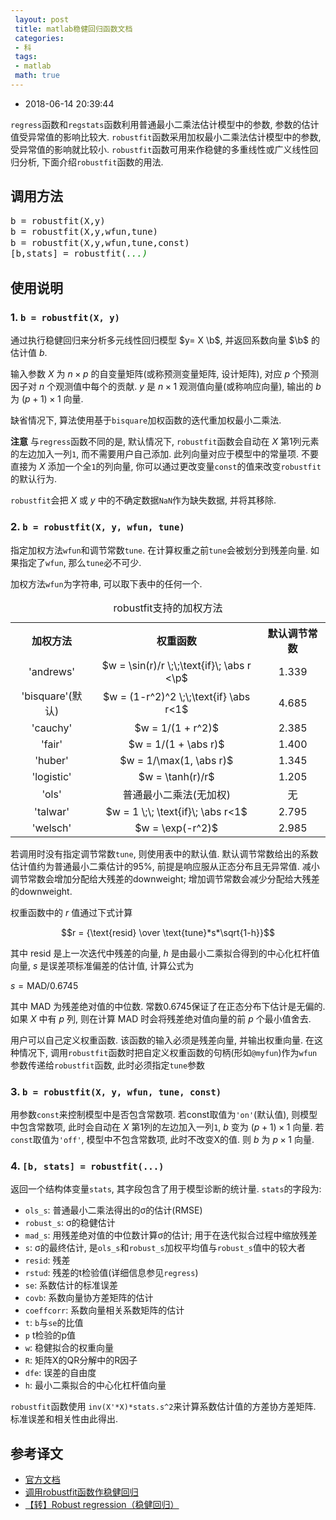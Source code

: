 ```yaml
---
 layout: post
 title: matlab稳健回归函数文档
 categories:
 - 科
 tags:
 - matlab
 math: true
---
```


- 2018-06-14 20:39:44

`regress`函数和`regstats`函数利用普通最小二乘法估计模型中的参数, 参数的估计值受异常值的影响比较大. `robustfit`函数采用加权最小二乘法估计模型中的参数, 受异常值的影响就比较小. `robustfit`函数可用来作稳健的多重线性或广义线性回归分析, 下面介绍`robustfit`函数的用法.

## 调用方法

<div class="highlight"><pre style="line-height:125%"><span></span>b = robustfit(X,y)
b = robustfit(X,y,wfun,tune)
b = robustfit(X,y,wfun,tune,const)
[b,stats] = robustfit(<span style="color: #008800; font-style: italic">...)</span>
</pre></div>

## 使用说明

### 1. `b = robustfit(X, y)`

通过执行稳健回归来分析多元线性回归模型 $y= X \b$, 并返回系数向量 $\b$ 的估计值 $b$.

输入参数 $X$ 为 $n \times p$ 的自变量矩阵(或称预测变量矩阵, 设计矩阵), 对应 $p$ 个预测因子对 $n$ 个观测值中每个的贡献. $y$ 是 $n \times 1$ 观测值向量(或称响应向量), 输出的 $b$ 为 $(p + 1) \times 1$ 向量.

缺省情况下, 算法使用基于`bisquare`加权函数的迭代重加权最小二乘法.

__注意__ 与`regress`函数不同的是, 默认情况下, `robustfit`函数会自动在 $X$ 第1列元素的左边加入一列`1`, 而不需要用户自己添加. 此列向量对应于模型中的常量项. 不要直接为 $X$ 添加一个全`1`的列向量, 你可以通过更改变量`const`的值来改变`robustfit`的默认行为.

`robustfit`会把 $X$ 或 $y$ 中的不确定数据`NaN`作为缺失数据, 并将其移除.

### 2. `b = robustfit(X, y, wfun, tune)`

指定加权方法`wfun`和调节常数`tune`. 在计算权重之前`tune`会被划分到残差向量. 如果指定了`wfun`, 那么`tune`必不可少.

加权方法`wfun`为字符串, 可以取下表中的任何一个.

<table id='tab-0'><caption>robustfit支持的加权方法</caption>
<tr>
  <th rowspan="1" colspan="1" style="text-align:center;">加权方法</th>
  <th rowspan="1" colspan="1" style="text-align:center;">权重函数</th>
  <th rowspan="1" colspan="1" style="text-align:center;">默认调节常数</th>
</tr>
<tr>
  <td rowspan="1" colspan="1" style="text-align:center;">'andrews'</td>
  <td rowspan="1" colspan="1" style="text-align:center;">$w = \sin(r)/r \;\;\text{if}\; \abs r &lt;\p$</td>
  <td rowspan="1" colspan="1" style="text-align:center;">1.339</td>
</tr>
<tr>
  <td rowspan="1" colspan="1" style="text-align:center;">'bisquare'(默认)</td>
  <td rowspan="1" colspan="1" style="text-align:center;">$w = (1-r^2)^2 \;\;\text{if} \abs r&lt;1$</td>
  <td rowspan="1" colspan="1" style="text-align:center;">4.685</td>
</tr>
<tr>
  <td rowspan="1" colspan="1" style="text-align:center;">'cauchy'</td>
  <td rowspan="1" colspan="1" style="text-align:center;">$w = 1/(1 + r^2)$</td>
  <td rowspan="1" colspan="1" style="text-align:center;">2.385</td>
</tr>
<tr>
  <td rowspan="1" colspan="1" style="text-align:center;">'fair'</td>
  <td rowspan="1" colspan="1" style="text-align:center;">$w = 1/(1 + \abs r)$</td>
  <td rowspan="1" colspan="1" style="text-align:center;">1.400</td>
</tr>
<tr>
  <td rowspan="1" colspan="1" style="text-align:center;">'huber'</td>
  <td rowspan="1" colspan="1" style="text-align:center;">$w = 1/\max(1, \abs r)$</td>
  <td rowspan="1" colspan="1" style="text-align:center;">1.345</td>
</tr>
<tr>
  <td rowspan="1" colspan="1" style="text-align:center;">'logistic'</td>
  <td rowspan="1" colspan="1" style="text-align:center;">$w = \tanh(r)/r$</td>
  <td rowspan="1" colspan="1" style="text-align:center;">1.205</td>
</tr>
<tr>
  <td rowspan="1" colspan="1" style="text-align:center;">'ols'</td>
  <td rowspan="1" colspan="1" style="text-align:center;">普通最小二乘法(无加权)</td>
  <td rowspan="1" colspan="1" style="text-align:center;">无</td>
</tr>
<tr>
  <td rowspan="1" colspan="1" style="text-align:center;">'talwar'</td>
  <td rowspan="1" colspan="1" style="text-align:center;">$w = 1 \;\; \text{if}\; \abs r&lt;1$</td>
  <td rowspan="1" colspan="1" style="text-align:center;">2.795</td>
</tr>
<tr>
  <td rowspan="1" colspan="1" style="text-align:center;">'welsch'</td>
  <td rowspan="1" colspan="1" style="text-align:center;">$w = \exp(-r^2)$</td>
  <td rowspan="1" colspan="1" style="text-align:center;">2.985</td>
</tr>
</table>

若调用时没有指定调节常数`tune`, 则使用表中的默认值. 默认调节常数给出的系数估计值约为普通最小二乘估计的95%, 前提是响应服从正态分布且无异常值. 减小调节常数会增加分配给大残差的downweight; 增加调节常数会减少分配给大残差的downweight.

权重函数中的 $r$ 值通过下式计算

$$r = {\text{resid} \over \text{tune}*s*\sqrt{1-h}}$$

其中 $\text{resid}$ 是上一次迭代中残差的向量, $h$ 是由最小二乘拟合得到的中心化杠杆值向量, $s$ 是误差项标准偏差的估计值, 计算公式为

$s = \text{MAD}/0.6745$

其中 $\text{MAD}$ 为残差绝对值的中位数. 常数0.6745保证了在正态分布下估计是无偏的. 如果 $X$ 中有 $p$ 列, 则在计算 $\text{MAD}$ 时会将残差绝对值向量的前 $p$ 个最小值舍去.

用户可以自己定义权重函数. 该函数的输入必须是残差向量, 并输出权重向量. 在这种情况下, 调用`robustfit`函数时把自定义权重函数的句柄(形如`@myfun`)作为`wfun`参数传递给`robustfit`函数, 此时必须指定`tune`参数

### 3. `b = robustfit(X, y, wfun, tune, const)`

用参数`const`来控制模型中是否包含常数项. 若const取值为`'on'`(默认值), 则模型中包含常数项, 此时会自动在 $X$ 第1列的左边加入一列`1`, $b$ 变为 $(p + 1) \times 1$ 向量. 若`const`取值为`'off'`, 模型中不包含常数项, 此时不改变X的值. 则 $b$ 为 $p \times 1$ 向量.

### 4. `[b, stats] = robustfit(...)`

返回一个结构体变量`stats`, 其字段包含了用于模型诊断的统计量. `stats`的字段为:

- `ols_s`: 普通最小二乘法得出的σ的估计(RMSE)
- `robust_s`: σ的稳健估计
- `mad_s`: 用残差绝对值的中位数计算σ的估计; 用于在迭代拟合过程中缩放残差
- `s`: σ的最终估计, 是`ols_s`和`robust_s`加权平均值与`robust_s`值中的较大者
- `resid`: 残差
- `rstud`: 残差的t检验值(详细信息参见`regress`)
- `se`: 系数估计的标准误差
- `covb`: 系数向量协方差矩阵的估计
- `coeffcorr`: 系数向量相关系数矩阵的估计
- `t`: `b`与`se`的比值
- `p` t检验的p值
- `w`: 稳健拟合的权重向量
- `R`: 矩阵X的QR分解中的R因子
- `dfe`: 误差的自由度
- `h`: 最小二乘拟合的中心化杠杆值向量

`robustfit`函数使用 `inv(X'*X)*stats.s^2`来计算系数估计值的方差协方差矩阵. 标准误差和相关性由此得出.

## 参考译文

- [官方文档](https://www.mathworks.com/help/stats/robustfit.html)
- [调用robustfit函数作稳健回归](https://blog.csdn.net/kevin_hust/article/details/17605799)
- [【转】Robust regression（稳健回归）](http://www.cnblogs.com/xiongyunqi/p/3737323.html)
